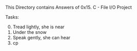 This Directory contains Answers of 0x15. C - File I/O Project

Tasks:

0. Tread lightly, she is near 
1. Under the snow 
2. Speak gently, she can hear 
3. cp 





